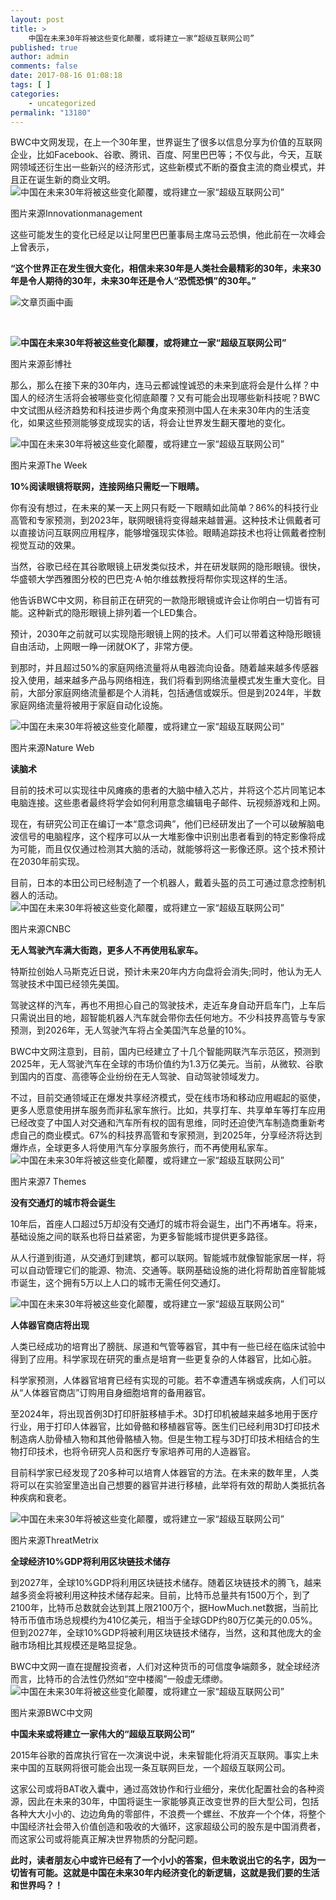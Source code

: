 ```yaml
---
layout: post
title: >
    中国在未来30年将被这些变化颠覆，或将建立一家“超级互联网公司”
published: true
author: admin
comments: false
date: 2017-08-16 01:08:18
tags: [ ]
categories:
    - uncategorized
permalink: "13180"
---
```

BWC中文网发现，在上一个30年里，世界诞生了很多以信息分享为价值的互联网企业，比如Facebook、谷歌、腾讯、百度、阿里巴巴等；不仅与此，今天，互联网领域还衍生出一些新兴的经济形式，这些新模式不断的蚕食主流的商业模式，并且正在诞生新的商业文明。![中国在未来30年将被这些变化颠覆，或将建立一家“超级互联网公司”][1]
  
图片来源Innovationmanagement

这些可能发生的变化已经足以让阿里巴巴董事局主席马云恐惧，他此前在一次峰会上曾表示，

**“这个世界正在发生很大变化，相信未来30年是人类社会最精彩的30年，未来30年是令人期待的30年，未来30年还是令人“恐慌恐惧”的30年。”**

![文章页画中画][2]

&nbsp;

**![中国在未来30年将被这些变化颠覆，或将建立一家“超级互联网公司”][3]**
  
图片来源彭博社

那么，那么在接下来的30年内，连马云都诚惶诚恐的未来到底将会是什么样？中国人的经济生活将会被哪些变化彻底颠覆？又有可能会出现哪些新科技呢？BWC中文试图从经济趋势和科技进步两个角度来预测中国人在未来30年内的生活变化，如果这些预测能够变成现实的话，将会让世界发生翻天覆地的变化。

![中国在未来30年将被这些变化颠覆，或将建立一家“超级互联网公司”][4]
  
图片来源The Week

**10%阅读眼镜将联网，连接网络只需眨一下眼睛。**

你有没有想过，在未来的某一天上网只有眨一下眼睛如此简单？86%的科技行业高管和专家预测，到2023年，联网眼镜将变得越来越普遍。这种技术让佩戴者可以直接访问互联网应用程序，能够增强现实体验。眼睛追踪技术也将让佩戴者控制视觉互动的效果。

当然，谷歌已经在其谷歌眼镜上研发类似技术，并在研发联网的隐形眼镜。很快，华盛顿大学西雅图分校的巴巴克·A·帕尔维兹教授将帮你实现这样的生活。

他告诉BWC中文网，称目前正在研究的一款隐形眼镜或许会让你明白一切皆有可能。这种新式的隐形眼镜上排列着一个LED集合。

预计，2030年之前就可以实现隐形眼镜上网的技术。人们可以带着这种隐形眼镜自由活动，上网眼一睁一闭就OK了，非常方便。

到那时，并且超过50%的家庭网络流量将从电器流向设备。随着越来越多传感器投入使用，越来越多产品与网络相连，我们将看到网络流量模式发生重大变化。目前，大部分家庭网络流量都是个人消耗，包括通信或娱乐。但是到2024年，半数家庭网络流量将被用于家庭自动化设施。




![中国在未来30年将被这些变化颠覆，或将建立一家“超级互联网公司”][5]
  
图片来源Nature Web

**读脑术**

目前的技术可以实现往中风瘫痪的患者的大脑中植入芯片，并将这个芯片同笔记本电脑连接。这些患者最终将学会如何利用意念编辑电子邮件、玩视频游戏和上网。

现在，有研究公司正在编订一本“意念词典”，他们已经研发出了一个可以破解脑电波信号的电脑程序，这个程序可以从一大堆影像中识别出患者看到的特定影像将成为可能，而且仅仅通过检测其大脑的活动，就能够将这一影像还原。这个技术预计在2030年前实现。

目前，日本的本田公司已经制造了一个机器人，戴着头盔的员工可通过意念控制机器人的活动。![中国在未来30年将被这些变化颠覆，或将建立一家“超级互联网公司”][6]
  
图片来源CNBC

**无人驾驶汽车满大街跑，更多人不再使用私家车。**

特斯拉创始人马斯克近日说，预计未来20年内方向盘将会消失;同时，他认为无人驾驶技术中国已经领先美国。

驾驶这样的汽车，再也不用担心自己的驾驶技术，走近车身自动开启车门，上车后只需说出目的地，超智能机器人汽车就会带你去任何地方。不少科技界高管与专家预测，到2026年，无人驾驶汽车将占全美国汽车总量的10%。

BWC中文网注意到，目前，国内已经建立了十几个智能网联汽车示范区，预测到2025年，无人驾驶汽车在全球的市场价值约为1.3万亿美元。当前，从微软、谷歌到国内的百度、高德等企业纷纷在无人驾驶、自动驾驶领域发力。

不过，目前交通领域正在爆发共享经济模式，受在线市场和移动应用崛起的驱使，更多人愿意使用拼车服务而非私家车旅行。比如，共享打车、共享单车等打车应用已经改变了中国人对交通和汽车所有权的固有思维，同时还迫使汽车制造商重新考虑自己的商业模式。67%的科技界高管和专家预测，到2025年，分享经济将达到爆炸点，全球更多人将使用汽车分享服务旅行，而不再使用私家车。![中国在未来30年将被这些变化颠覆，或将建立一家“超级互联网公司”][7]
  
图片来源7 Themes

**没有交通灯的城市将会诞生**

10年后，首座人口超过5万却没有交通灯的城市将会诞生，出门不再堵车。将来，基础设施之间的联系也将日益紧密，为更多智能城市提供更多路径。

从人行道到街道，从交通灯到建筑，都可以联网。智能城市就像智能家居一样，将可以自动管理它们的能源、物流、交通等。联网基础设施的进化将帮助首座智能城市诞生，这个拥有5万以上人口的城市无需任何交通灯。




![中国在未来30年将被这些变化颠覆，或将建立一家“超级互联网公司”][8]
  
**人体器官商店将出现**

人类已经成功的培育出了膀胱、尿道和气管等器官，其中有一些已经在临床试验中得到了应用。科学家现在研究的重点是培育一些更复杂的人体器官，比如心脏。

科学家预测，人体器官培育已经有实现的可能。若不幸遭遇车祸或疾病，人们可以从“人体器官商店”订购用自身细胞培育的备用器官。

至2024年，将出现首例3D打印肝脏移植手术。3D打印机被越来越多地用于医疗行业，用于打印人体器官，比如骨骼和移植器官等。医生们已经利用3D打印技术制造病人肋骨植入物和其他骨骼植入物。但是生物工程与3D打印技术相结合的生物打印技术，也将令研究人员和医疗专家培养可用的人造器官。

目前科学家已经发现了20多种可以培育人体器官的方法。在未来的数年里，人类将可以在实验室里造出自己想要的器官并进行移植，此举将有效的帮助人类抵抗各种疾病和衰老。

![中国在未来30年将被这些变化颠覆，或将建立一家“超级互联网公司”][9]
  
图片来源ThreatMetrix

**全球经济10%GDP将利用区块链技术储存**

到2027年，全球10%GDP将利用区块链技术储存。随着区块链技术的腾飞，越来越多资金将被利用这种技术储存起来。目前，比特币总量共有1500万个，到了2100年，比特币总数就会达到其上限2100万个，据HowMuch.net数据，当前比特币币值市场总规模约为410亿美元，相当于全球GDP约80万亿美元的0.05%。但到2027年，全球10%GDP将被利用区块链技术储存，当然，这和其他庞大的金融市场相比其规模还是略显捉急。

BWC中文网一直在提醒投资者，人们对这种货币的可信度争端颇多，就全球经济而言，比特币的合法性仍然如“空中楼阁”一般虚无缥缈。![中国在未来30年将被这些变化颠覆，或将建立一家“超级互联网公司”][10]
  
图片来源BWC中文网

**中国未来或将建立一家伟大的“超级互联网公司”**

2015年谷歌的首席执行官在一次演说中说，未来智能化将消灭互联网。事实上未来中国的互联网将很可能会出现一条互联网巨龙，一个超级互联网公司。

这家公司或将BAT收入囊中，通过高效协作和行业细分，来优化配置社会的各种资源，因此在未来的30年，中国将诞生一家能够真正改变世界的巨大型公司，包括各种大大小小的、边边角角的零部件，不浪费一个螺丝、不放弃一个个体，将整个中国经济社会带入价值创造和吸收的大循环，这家超级公司的股东是中国消费者，而这家公司或将能真正解决世界物质的分配问题。

**此时，读者朋友心中或许已经有了一个小小的答案，但未敢说出它的名字，因为一切皆有可能。这就是中国在未来30年内经济变化的新逻辑，这就是我们要的生活和世界吗？！**

 [1]: http://yongz.com/yz/wp-content/uploads/2017/08/6ad81d9d8e84489c0c15ac6ded8b10aa.jpg
 [2]: http://yongz.com/yz/wp-content/uploads/2017/08/a89389dc416f716799ab94cc1f77ed121.gif
 [3]: http://yongz.com/yz/wp-content/uploads/2017/08/56155726cc10f45db14ded85df40f1be.jpg
 [4]: http://yongz.com/yz/wp-content/uploads/2017/08/df55a3fa4a2c8cc6d5885ca479c62550.jpg
 [5]: http://yongz.com/yz/wp-content/uploads/2017/08/9bef9582c7a47decfd08c29147f381b5.jpg
 [6]: http://yongz.com/yz/wp-content/uploads/2017/08/ab5b3f503a1429287d65529ba0b2d697.jpg
 [7]: http://yongz.com/yz/wp-content/uploads/2017/08/836136db96b95f702f78dc3278b3796e.jpg
 [8]: http://yongz.com/yz/wp-content/uploads/2017/08/127a240016891cde66ed6d38f84709db.jpg
 [9]: http://yongz.com/yz/wp-content/uploads/2017/08/3a4fb516f659b6dd0e46963d636eb3f7.jpg
 [10]: http://yongz.com/yz/wp-content/uploads/2017/08/ff025f5e10c066729dcaf4b013042566.jpg